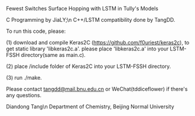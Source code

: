 Fewest Switches Surface Hopping with LSTM in Tully's Models 

C Programming by JiaLY;\n
C++/LSTM compatibility done by TangDD.

To run this code, please:

(1) download and compile Keras2C (https://github.com/f0uriest/keras2c), to get static library 'libkeras2c.a'.
    please place 'libkeras2c.a' into your LSTM-FSSH directory(same as main.c).

(2) place /include folder of Keras2C into your LSTM-FSSH directory.

(3) run ./make.

Please contact tangdd@mail.bnu.edu.cn or WeChat(tddiceflower) if there's any questions.

Diandong Tang\n
Department of Chemistry, Beijing Normal University
